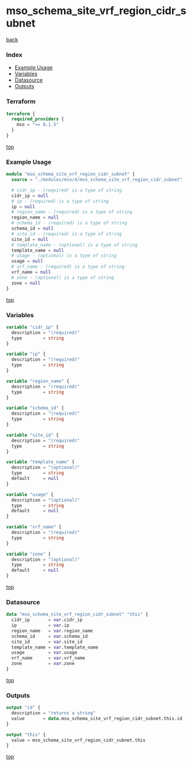# mso_schema_site_vrf_region_cidr_subnet

[back](../mso.md)

### Index

- [Example Usage](#example-usage)
- [Variables](#variables)
- [Datasource](#datasource)
- [Outputs](#outputs)

### Terraform

```terraform
terraform {
  required_providers {
    mso = ">= 0.1.5"
  }
}
```

[top](#index)

### Example Usage

```terraform
module "mso_schema_site_vrf_region_cidr_subnet" {
  source = "./modules/mso/d/mso_schema_site_vrf_region_cidr_subnet"

  # cidr_ip - (required) is a type of string
  cidr_ip = null
  # ip - (required) is a type of string
  ip = null
  # region_name - (required) is a type of string
  region_name = null
  # schema_id - (required) is a type of string
  schema_id = null
  # site_id - (required) is a type of string
  site_id = null
  # template_name - (optional) is a type of string
  template_name = null
  # usage - (optional) is a type of string
  usage = null
  # vrf_name - (required) is a type of string
  vrf_name = null
  # zone - (optional) is a type of string
  zone = null
}
```

[top](#index)

### Variables

```terraform
variable "cidr_ip" {
  description = "(required)"
  type        = string
}

variable "ip" {
  description = "(required)"
  type        = string
}

variable "region_name" {
  description = "(required)"
  type        = string
}

variable "schema_id" {
  description = "(required)"
  type        = string
}

variable "site_id" {
  description = "(required)"
  type        = string
}

variable "template_name" {
  description = "(optional)"
  type        = string
  default     = null
}

variable "usage" {
  description = "(optional)"
  type        = string
  default     = null
}

variable "vrf_name" {
  description = "(required)"
  type        = string
}

variable "zone" {
  description = "(optional)"
  type        = string
  default     = null
}
```

[top](#index)

### Datasource

```terraform
data "mso_schema_site_vrf_region_cidr_subnet" "this" {
  cidr_ip       = var.cidr_ip
  ip            = var.ip
  region_name   = var.region_name
  schema_id     = var.schema_id
  site_id       = var.site_id
  template_name = var.template_name
  usage         = var.usage
  vrf_name      = var.vrf_name
  zone          = var.zone
}
```

[top](#index)

### Outputs

```terraform
output "id" {
  description = "returns a string"
  value       = data.mso_schema_site_vrf_region_cidr_subnet.this.id
}

output "this" {
  value = mso_schema_site_vrf_region_cidr_subnet.this
}
```

[top](#index)